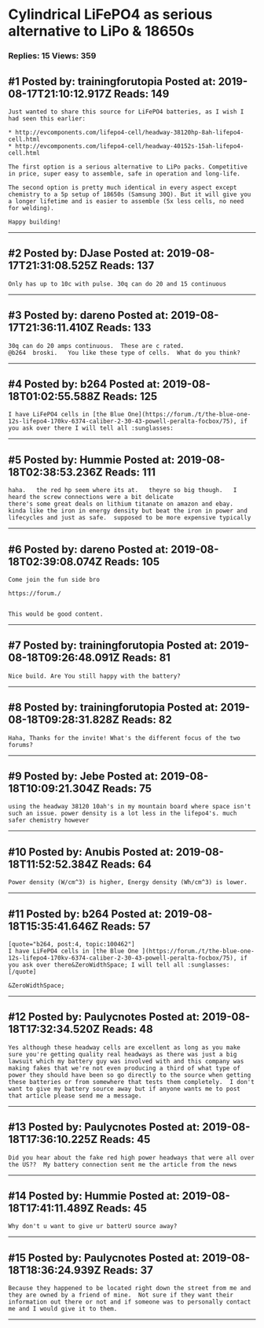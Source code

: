 # Cylindrical LiFePO4 as serious alternative to LiPo &amp; 18650s

### Replies: 15 Views: 359

## \#1 Posted by: trainingforutopia Posted at: 2019-08-17T21:10:12.917Z Reads: 149

```
Just wanted to share this source for LiFePO4 batteries, as I wish I had seen this earlier:

* http://evcomponents.com/lifepo4-cell/headway-38120hp-8ah-lifepo4-cell.html
* http://evcomponents.com/lifepo4-cell/headway-40152s-15ah-lifepo4-cell.html

The first option is a serious alternative to LiPo packs. Competitive in price, super easy to assemble, safe in operation and long-life. 

The second option is pretty much identical in every aspect except chemistry to a 5p setup of 18650s (Samsung 30Q). But it will give you a longer lifetime and is easier to assemble (5x less cells, no need for welding).

Happy building!
```

---
## \#2 Posted by: DJase Posted at: 2019-08-17T21:31:08.525Z Reads: 137

```
Only has up to 10c with pulse. 30q can do 20 and 15 continuous
```

---
## \#3 Posted by: dareno Posted at: 2019-08-17T21:36:11.410Z Reads: 133

```
30q can do 20 amps continuous.  These are c rated.   
@b264  broski.   You like these type of cells.  What do you think?
```

---
## \#4 Posted by: b264 Posted at: 2019-08-18T01:02:55.588Z Reads: 125

```
I have LiFePO4 cells in [the Blue One](https://forum./t/the-blue-one-12s-lifepo4-170kv-6374-caliber-2-30-43-powell-peralta-focbox/75), if you ask over there I will tell all :sunglasses:
```

---
## \#5 Posted by: Hummie Posted at: 2019-08-18T02:38:53.236Z Reads: 111

```
haha.   the red hp seem where its at.   theyre so big though.   I heard the screw connections were a bit delicate
there's some great deals on lithium titanate on amazon and ebay.  kinda like the iron in energy density but beat the iron in power and lifecycles and just as safe.  supposed to be more expensive typically
```

---
## \#6 Posted by: dareno Posted at: 2019-08-18T02:39:08.074Z Reads: 105

```
Come join the fun side bro

https://forum./


This would be good content.
```

---
## \#7 Posted by: trainingforutopia Posted at: 2019-08-18T09:26:48.091Z Reads: 81

```
Nice build. Are You still happy with the battery?
```

---
## \#8 Posted by: trainingforutopia Posted at: 2019-08-18T09:28:31.828Z Reads: 82

```
Haha, Thanks for the invite! What's the different focus of the two forums?
```

---
## \#9 Posted by: Jebe Posted at: 2019-08-18T10:09:21.304Z Reads: 75

```
using the headway 38120 10ah's in my mountain board where space isn't such an issue. power density is a lot less in the lifepo4's. much safer chemistry however
```

---
## \#10 Posted by: Anubis Posted at: 2019-08-18T11:52:52.384Z Reads: 64

```
Power density (W/cm^3) is higher, Energy density (Wh/cm^3) is lower.
```

---
## \#11 Posted by: b264 Posted at: 2019-08-18T15:35:41.646Z Reads: 57

```
[quote="b264, post:4, topic:100462"]
I have LiFePO4 cells in [the Blue One ](https://forum./t/the-blue-one-12s-lifepo4-170kv-6374-caliber-2-30-43-powell-peralta-focbox/75), if you ask over there&ZeroWidthSpace; I will tell all :sunglasses:
[/quote]

&ZeroWidthSpace;
```

---
## \#12 Posted by: Paulycnotes Posted at: 2019-08-18T17:32:34.520Z Reads: 48

```
Yes although these headway cells are excellent as long as you make sure you're getting quality real headways as there was just a big lawsuit which my battery guy was involved with and this company was making fakes that we're not even producing a third of what type of power they should have been so go directly to the source when getting these batteries or from somewhere that tests them completely.  I don't want to give my battery source away but if anyone wants me to post that article please send me a message.
```

---
## \#13 Posted by: Paulycnotes Posted at: 2019-08-18T17:36:10.225Z Reads: 45

```
Did you hear about the fake red high power headways that were all over the US??  My battery connection sent me the article from the news
```

---
## \#14 Posted by: Hummie Posted at: 2019-08-18T17:41:11.489Z Reads: 45

```
Why don't u want to give ur batterU source away?
```

---
## \#15 Posted by: Paulycnotes Posted at: 2019-08-18T18:36:24.939Z Reads: 37

```
Because they happened to be located right down the street from me and they are owned by a friend of mine.  Not sure if they want their information out there or not and if someone was to personally contact me and I would give it to them.
```

---
